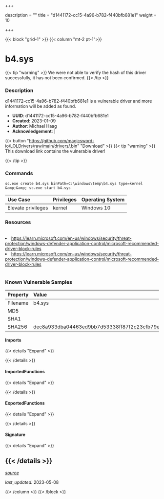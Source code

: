+++

description = ""
title = "d1441172-cc15-4a96-b782-f440bfb681e1"
weight = 10

+++


{{< block "grid-1" >}}
{{< column "mt-2 pt-1">}}


# b4.sys


{{< tip "warning" >}}
We were not able to verify the hash of this driver successfully, it has not been confirmed.
{{< /tip >}}


### Description

d1441172-cc15-4a96-b782-f440bfb681e1 is a vulnerable driver and more information will be added as found.
- **UUID**: d1441172-cc15-4a96-b782-f440bfb681e1
- **Created**: 2023-01-09
- **Author**: Michael Haag
- **Acknowledgement**:  | [](https://twitter.com/)

{{< button "https://github.com/magicsword-io/LOLDrivers/raw/main/drivers/.bin" "Download" >}}
{{< tip "warning" >}}
This download link contains the vulnerable driver!

{{< /tip >}}

### Commands

```
sc.exe create b4.sys binPath=C:\windows\temp\b4.sys type=kernel &amp;&amp; sc.exe start b4.sys
```

| Use Case | Privileges | Operating System | 
|:---- | ---- | ---- |
| Elevate privileges | kernel | Windows 10 |

### Resources
<br>
<li><a href=" https://learn.microsoft.com/en-us/windows/security/threat-protection/windows-defender-application-control/microsoft-recommended-driver-block-rules"> https://learn.microsoft.com/en-us/windows/security/threat-protection/windows-defender-application-control/microsoft-recommended-driver-block-rules</a></li>
<li><a href="https://learn.microsoft.com/en-us/windows/security/threat-protection/windows-defender-application-control/microsoft-recommended-driver-block-rules">https://learn.microsoft.com/en-us/windows/security/threat-protection/windows-defender-application-control/microsoft-recommended-driver-block-rules</a></li>
<br>

### Known Vulnerable Samples

| Property           | Value |
|:-------------------|:------|
| Filename           | b4.sys |
| MD5                | [](https://www.virustotal.com/gui/file/) |
| SHA1               | [](https://www.virustotal.com/gui/file/) |
| SHA256             | [dec8a933dba04463ed9bb7d53338ff87f2c23cfb79e0e988449fc631252c9dcc](https://www.virustotal.com/gui/file/dec8a933dba04463ed9bb7d53338ff87f2c23cfb79e0e988449fc631252c9dcc) |


#### Imports
{{< details "Expand" >}}

{{< /details >}}
#### ImportedFunctions
{{< details "Expand" >}}

{{< /details >}}
#### ExportedFunctions
{{< details "Expand" >}}

{{< /details >}}

#### Signature
{{< details "Expand" >}}

{{< /details >}}
-----



[*source*](https://github.com/magicsword-io/LOLDrivers/tree/main/yaml/d1441172-cc15-4a96-b782-f440bfb681e1.yaml)

*last_updated:* 2023-05-08








{{< /column >}}
{{< /block >}}
